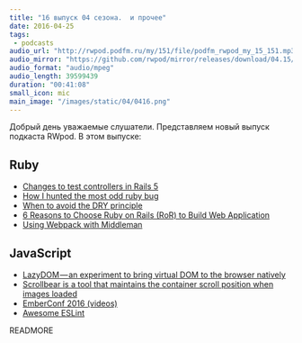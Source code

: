 ```yaml
---
title: "16 выпуск 04 сезона.  и прочее"
date: 2016-04-25
tags:
 - podcasts
audio_url: "http://rwpod.podfm.ru/my/151/file/podfm_rwpod_my_15_151.mp3"
audio_mirror: "https://github.com/rwpod/mirror/releases/download/04.15/0415.mp3"
audio_format: "audio/mpeg"
audio_length: 39599439
duration: "00:41:08"
small_icon: mic
main_image: "/images/static/04/0416.png"
---
```


Добрый день уважаемые слушатели. Представляем новый выпуск подкаста RWpod. В этом выпуске:

## Ruby

 - [Changes to test controllers in Rails 5](http://blog.bigbinary.com/2016/04/19/changes-to-test-controllers-in-rails-5.html)
 - [How I hunted the most odd ruby bug](http://blog.arkency.com/2016/04/how-i-hunted-the-most-odd-ruby-bug/)
 - [When to avoid the DRY principle](https://www.madetech.com/blog/when-to-avoid-the-dry-principle)
 - [6 Reasons to Choose Ruby on Rails (RoR) to Build Web Application](http://www.railscarma.com/blog/technical-articles/6-reasons-choose-ruby-rails-ror-build-web-application/)
 - [Using Webpack with Middleman](https://rossta.net/blog/using-webpack-with-middleman.html)

## JavaScript

 - [LazyDOM — an experiment to bring virtual DOM to the browser natively](https://medium.com/@jayphelps/lazydom-an-experiment-to-bring-virtual-dom-to-the-browser-natively-6a2f47096aca)
 - [Scrollbear is a tool that maintains the container scroll position when images loaded](http://changbenny.github.io/scrollbear/)
 - [EmberConf 2016 (videos)](http://confreaks.tv/events/emberconf2016)
 - [Awesome ESLint](https://github.com/dustinspecker/awesome-eslint)


READMORE

